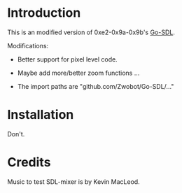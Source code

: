# Introduction

This is an modified version of 0xe2-0x9a-0x9b's [Go-SDL](http://github.com/banthar/Go-SDL).

Modifications:

* Better support for pixel level code.
* Maybe add more/better zoom functions ...

* The import paths are "github.com/Zwobot/Go-SDL/..."

# Installation

Don't.

# Credits

Music to test SDL-mixer is by Kevin MacLeod.

